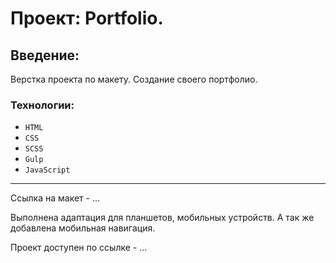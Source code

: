 # Проект: Portfolio.

## Введение:

Верстка проекта по макету. Создание своего портфолио.

### Технологии:

- `HTML`
- `CSS`
- `SСSS`
- `Gulp`
- `JavaScript`

---

Ссылка на макет - ...

Выполнена адаптация для планшетов, мобильных устройств.
А так же добавлена мобильная навигация.

Проект доступен по ссылке - ...
